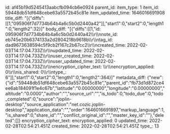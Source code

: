 id: af45b19d5245413aabcfb094cb6e0924
parent_id: 
item_type: 1
item_id: 59448db51df648cebe63a5572b45c81e
item_updated_time: 1646016691908
title_diff: "[{\"diffs\":[[1,\"095906f7d7734b64b4a6c5b0d2440a42\"]],\"start1\":0,\"start2\":0,\"length1\":0,\"length2\":32}]"
body_diff: "[{\"diffs\":[[1,\"id: 095906f7d7734b64b4a6c5b0d2440a42\\\r\\\nnote_id: eb745e20b6374133a2d2804218b9618b\\\r\\\ntag_id: dad9673638594c5f9cb2f167c2b67cc2\\\r\\\ncreated_time: 2022-02-03T14:17:04.733Z\\\r\\\nupdated_time: 2022-02-03T14:17:04.733Z\\\r\\\nuser_created_time: 2022-02-03T14:17:04.733Z\\\r\\\nuser_updated_time: 2022-02-03T14:17:04.733Z\\\r\\\nencryption_cipher_text: \\\r\\\nencryption_applied: 0\\\r\\\nis_shared: 0\\\r\\\ntype_: 6\"]],\"start1\":0,\"start2\":0,\"length1\":0,\"length2\":364}]"
metadata_diff: {"new":{"id":"59448db51df648cebe63a5572b45c81e","parent_id":"fb73d1d872ce4ee6ab184091f1e4c67b","latitude":"0.00000000","longitude":"0.00000000","altitude":"0.0000","author":"","source_url":"","is_todo":0,"todo_due":0,"todo_completed":0,"source":"joplin-desktop","source_application":"net.cozic.joplin-desktop","application_data":"","order":1646016691897,"markup_language":1,"is_shared":0,"share_id":"","conflict_original_id":"","master_key_id":""},"deleted":[]}
encryption_cipher_text: 
encryption_applied: 0
updated_time: 2022-02-28T02:54:21.451Z
created_time: 2022-02-28T02:54:21.451Z
type_: 13